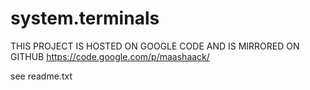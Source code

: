 system.terminals
================

THIS PROJECT IS HOSTED ON GOOGLE CODE AND IS MIRRORED ON GITHUB
https://code.google.com/p/maashaack/


see readme.txt
